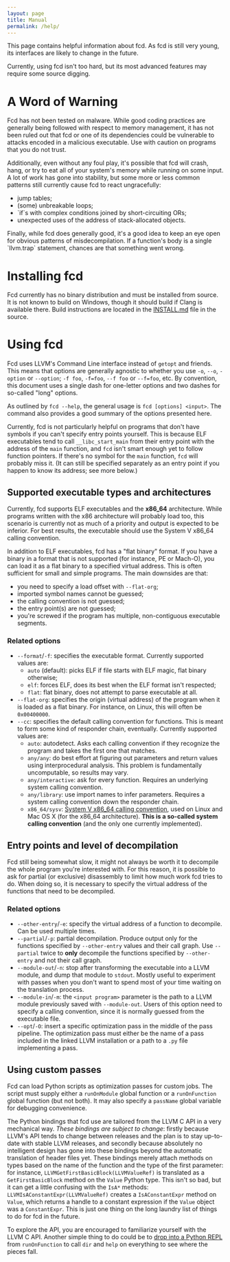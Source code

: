 ```yaml
---
layout: page
title: Manual
permalink: /help/
---
```


This page contains helpful information about fcd. As fcd is still very young,
its interfaces are likely to change in the future.

Currently, using fcd isn't too hard, but its most advanced features may require
some source digging.

<div class="warning">
<h1>A Word of Warning</h1>
<p>Fcd has not been tested on malware. While good coding practices are generally
being followed with respect to memory management, it has not been ruled out that
fcd or one of its dependencies could be vulnerable to attacks encoded in a
malicious executable. Use with caution on programs that you do not trust.</p>
<p>Additionally, even without any foul play, it's possible that fcd will crash,
hang, or try to eat all of your system's memory while running on some input. A
lot of work has gone into stability, but some more or less common patterns still
currently cause fcd to react ungracefully:</p>
<ul>
	<li>jump tables;</li>
	<li>(some) unbreakable loops;</li>
	<li>`if`s with complex conditions joined by short-circuiting ORs;</li>
	<li>unexpected uses of the address of stack-allocated objects.</li>
</ul>
<p>Finally, while fcd does generally good, it's a good idea to keep an eye open
for obvious patterns of misdecompilation. If a function's body is a single
`llvm.trap` statement, chances are that something went wrong.</p>
</div>

# Installing fcd

Fcd currently has no binary distribution and must be installed from source. It
is not known to build on Windows, though it should build if Clang is available
there. Build instructions are located in the [INSTALL.md][1] file in the source.

# Using fcd

Fcd uses LLVM's Command Line interface instead of `getopt` and friends. This
means that options are generally agnostic to whether you use `-o`, `--o`,
`-option` or `--option`; `-f foo`, `-f=foo`, `--f foo` or `--f=foo`, etc. By
convention, this document uses a single dash for one-letter options and two
dashes for so-called "long" options.

As outlined by `fcd --help`, the general usage is `fcd [options] <input>`. The
command also provides a good summary of the options presented here.

Currently, fcd is not particularly helpful on programs that don't have symbols
if you can't specify entry points yourself. This is because ELF executables tend
to call `__libc_start_main` from their entry point with the address of the
`main` function, and `fcd` isn't smart enough yet to follow function pointers.
If there's no symbol for the `main` function, `fcd` will probably miss it. (It
can still be specified separately as an entry point if you happen to know its
address; see more below.)

## Supported executable types and architectures

Currently, fcd supports ELF executables and the **x86\_64** architecture. While
programs written with the x86 architecture will probably load too, this scenario
is currently not as much of a priority and output is expected to be inferior.
For best results, the executable should use the System V x86\_64 calling
convention.

In addition to ELF executables, fcd has a "flat binary" format. If you have a
binary in a format that is not supported (for instance, PE or Mach-O), you can
load it as a flat binary to a specified virtual address. This is often
sufficient for small and simple programs. The main downsides are that:

* you need to specify a load offset with `--flat-org`;
* imported symbol names cannot be guessed;
* the calling convention is not guessed;
* the entry point(s) are not guessed;
* you're screwed if the program has multiple, non-contiguous executable
	segments.

### Related options

* `--format`/`-f`: specifies the executable format. Currently supported values
	are:
	* `auto` (default): picks ELF if file starts with ELF magic, flat binary
		otherwise;
	* `elf`: forces ELF, does its best when the ELF format isn't respected;
	* `flat`: flat binary, does not attempt to parse executable at all.
* `--flat-org`: specifies the origin (virtual address) of the program when it
	is loaded as a flat binary. For instance, on Linux, this will often be
	`0x00400000`.
* `--cc`: specifies the default calling convention for functions. This is
	meant to form some kind of responder chain, eventually. Currently
	supported values are:
	* `auto`: autodetect. Asks each calling convention if they recognize the
		program and takes the first one that matches.
	* `any/any`: do best effort at figuring out parameters and return values
		using interprocedural analysis. This problem is fundamentally
		uncomputable, so results may vary.
	* `any/interactive`: ask for every function. Requires an underlying system
		calling convention.
	* `any/library`: use import names to infer parameters. Requires a system
		calling convention down the responder chain.
	* `x86_64/sysv`: [System V x86\_64 calling convention][2], used on Linux and
		Mac OS X (for the x86\_64 architecture). **This is a so-called system
		calling convention** (and the only one currently implemented).

## Entry points and level of decompilation

Fcd still being somewhat slow, it might not always be worth it to decompile the
whole program you're interested with. For this reason, it is possible to ask for
partial (or exclusive) disassembly to limit how much work fcd tries to do. When
doing so, it is necessary to specify the virtual address of the functions that
need to be decompiled.

### Related options

* `--other-entry`/`-e`: specify the virtual address of a function to decompile.
	Can be used multiple times.
* `--partial`/`-p`: partial decompilation. Produce output only for the functions
	specified by `--other-entry` values and their call graph. Use `--partial`
	twice to **only** decompile the functions specified by `--other-entry` and
	not their call graph.
* `--module-out`/`-n`: stop after transforming the executable into a LLVM
	module, and dump that module to `stdout`. Mostly useful to experiment with
	passes when you don't want to spend most of your time waiting on the
	translation process.
* `--module-in`/`-m`: the `<input program>` parameter is the path to a LLVM
	module previously saved with `--module-out`. Users of this option need to
	specify a calling convention, since it is normally guessed from the
	executable file.
* `--opt`/`-O`: insert a specific optimization pass in the middle of the pass
	pipeline. The optimization pass must either be the name of a pass included
	in the linked LLVM installation or a path to a `.py` file implementing a
	pass.

## Using custom passes

Fcd can load Python scripts as optimization passes for custom jobs. The script
must supply either a `runOnModule` global function or a `runOnFunction` global
function (but not both). It may also specify a `passName` global variable for
debugging convenience.

The Python bindings that fcd use are tailored from the LLVM C API in a very
mechanical way. *These bindings are subject to change*: firstly because LLVM's
API tends to change between releases and the plan is to stay up-to-date with
stable LLVM releases, and secondly because absolutely no intelligent design has
gone into these bindings beyond the automatic translation of header files yet.
These bindings merely attach methods on types based on the name of the function
and the type of the first parameter: for instance,
`LLVMGetFirstBasicBlock(LLVMValueRef)` is translated as a `GetFirstBasicBlock`
method on the `Value` Python type. This isn't so bad, but it can get a little
confusing with the `IsA*` methods: `LLVMIsAConstantExpr(LLVMValueRef)` creates
a `IsAConstantExpr` method on `Value`, which returns a handle to a constant
expression if the `Value` object was a `ConstantExpr`. This is just one thing on
the long laundry list of things to do for fcd in the future.

To explore the API, you are encouraged to familiarize yourself with the LLVM C
API. Another simple thing to do could be to [drop into a Python REPL][3] from
`runOnFunction` to call `dir` and `help` on everything to see where the pieces
fall.

  [1]: https://github.com/zneak/fcd/blob/master/INSTALL.md
  [2]: http://www.x86-64.org/documentation/abi.pdf
  [3]: http://stackoverflow.com/a/1396386/251153
